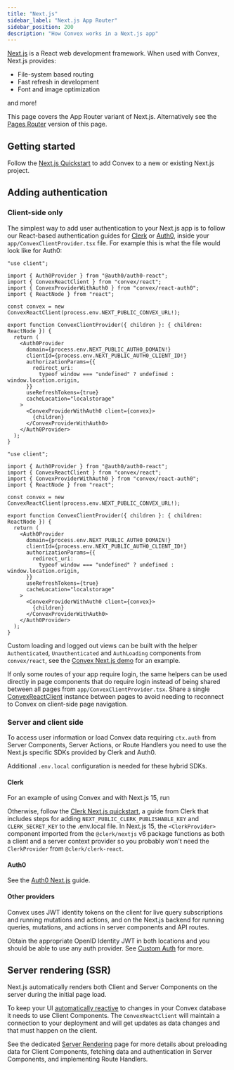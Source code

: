 ```yaml
---
title: "Next.js"
sidebar_label: "Next.js App Router"
sidebar_position: 200
description: "How Convex works in a Next.js app"
---
```



[Next.js](https://nextjs.org/) is a React web development framework. When used
with Convex, Next.js provides:

- File-system based routing
- Fast refresh in development
- Font and image optimization

and more!

This page covers the App Router variant of Next.js. Alternatively see the
[Pages Router](/client/react/nextjs-pages-router/nextjs-pages-router.mdx)
version of this page.

## Getting started

Follow the [Next.js Quickstart](/quickstart/nextjs.mdx) to add Convex to a new
or existing Next.js project.

## Adding authentication

### Client-side only

The simplest way to add user authentication to your Next.js app is to follow our
React-based authentication guides for [Clerk](/auth/clerk.mdx) or
[Auth0](/auth/auth0.mdx), inside your `app/ConvexClientProvider.tsx` file. For
example this is what the file would look like for Auth0:


```tsx
"use client";

import { Auth0Provider } from "@auth0/auth0-react";
import { ConvexReactClient } from "convex/react";
import { ConvexProviderWithAuth0 } from "convex/react-auth0";
import { ReactNode } from "react";

const convex = new ConvexReactClient(process.env.NEXT_PUBLIC_CONVEX_URL!);

export function ConvexClientProvider({ children }: { children: ReactNode }) {
  return (
    <Auth0Provider
      domain={process.env.NEXT_PUBLIC_AUTH0_DOMAIN!}
      clientId={process.env.NEXT_PUBLIC_AUTH0_CLIENT_ID!}
      authorizationParams={{
        redirect_uri:
          typeof window === "undefined" ? undefined : window.location.origin,
      }}
      useRefreshTokens={true}
      cacheLocation="localstorage"
    >
      <ConvexProviderWithAuth0 client={convex}>
        {children}
      </ConvexProviderWithAuth0>
    </Auth0Provider>
  );
}
```

```tsx
"use client";

import { Auth0Provider } from "@auth0/auth0-react";
import { ConvexReactClient } from "convex/react";
import { ConvexProviderWithAuth0 } from "convex/react-auth0";
import { ReactNode } from "react";

const convex = new ConvexReactClient(process.env.NEXT_PUBLIC_CONVEX_URL!);

export function ConvexClientProvider({ children }: { children: ReactNode }) {
  return (
    <Auth0Provider
      domain={process.env.NEXT_PUBLIC_AUTH0_DOMAIN!}
      clientId={process.env.NEXT_PUBLIC_AUTH0_CLIENT_ID!}
      authorizationParams={{
        redirect_uri:
          typeof window === "undefined" ? undefined : window.location.origin,
      }}
      useRefreshTokens={true}
      cacheLocation="localstorage"
    >
      <ConvexProviderWithAuth0 client={convex}>
        {children}
      </ConvexProviderWithAuth0>
    </Auth0Provider>
  );
}
```


Custom loading and logged out views can be built with the helper
`Authenticated`, `Unauthenticated` and `AuthLoading` components from
`convex/react`, see the
[Convex Next.js demo](https://github.com/get-convex/convex-demos/tree/main/nextjs-pages-router/pages/_app.tsx)
for an example.

If only some routes of your app require login, the same helpers can be used
directly in page components that do require login instead of being shared
between all pages from `app/ConvexClientProvider.tsx`. Share a single
[ConvexReactClient](/api/classes/react.ConvexReactClient) instance between pages
to avoid needing to reconnect to Convex on client-side page navigation.

### Server and client side

To access user information or load Convex data requiring `ctx.auth` from Server
Components, Server Actions, or Route Handlers you need to use the Next.js
specific SDKs provided by Clerk and Auth0.

Additional `.env.local` configuration is needed for these hybrid SDKs.

#### Clerk

For an example of using Convex and with Next.js 15, run

<p>
  <b>
    <CodeWithCopyButton text="npm create convex@latest -- -t nextjs-clerk" />
  </b>
</p>

Otherwise, follow the
[Clerk Next.js quickstart](https://clerk.com/docs/quickstarts/nextjs), a guide
from Clerk that includes steps for adding `NEXT_PUBLIC_CLERK_PUBLISHABLE_KEY`
and `CLERK_SECRET_KEY` to the .env.local file. In Next.js 15, the
`<ClerkProvider>` component imported from the `@clerk/nextjs` v6 package
functions as both a client and a server context provider so you probably won't
need the `ClerkProvider` from `@clerk/clerk-react`.

#### Auth0

See the
[Auth0 Next.js](https://auth0.com/docs/quickstart/webapp/nextjs/01-login) guide.

#### Other providers

Convex uses JWT identity tokens on the client for live query subscriptions and
running mutations and actions, and on the Next.js backend for running queries,
mutations, and actions in server components and API routes.

Obtain the appropriate OpenID Identity JWT in both locations and you should be
able to use any auth provider. See
[Custom Auth](https://docs.convex.dev/auth/advanced/custom-auth) for more.

## Server rendering (SSR)

Next.js automatically renders both Client and Server Components on the server
during the initial page load.

To keep your UI
[automatically reactive](/functions/query-functions.mdx#caching--reactivity--consistency)
to changes in your Convex database it needs to use Client Components. The
`ConvexReactClient` will maintain a connection to your deployment and will get
updates as data changes and that must happen on the client.

See the dedicated
[Server Rendering](/client/react/nextjs/nextjs-server-rendering.mdx) page for
more details about preloading data for Client Components, fetching data and
authentication in Server Components, and implementing Route Handlers.
